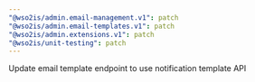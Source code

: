 ```yaml
---
"@wso2is/admin.email-management.v1": patch
"@wso2is/admin.email-templates.v1": patch
"@wso2is/admin.extensions.v1": patch
"@wso2is/unit-testing": patch
---
```


Update email template endpoint to use notification template API
